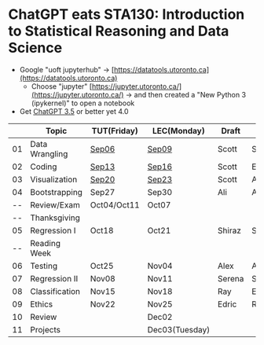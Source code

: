 # ChatGPT eats STA130: Introduction to Statistical Reasoning and Data Science

- Google "uoft jupyterhub" -> [https://datatools.utoronto.ca](https://datatools.utoronto.ca)
  - Choose "jupyter" [https://jupyter.utoronto.ca/](https://jupyter.utoronto.ca/) -> and then created a "New Python 3 (ipykernel)" to open a notebook
- Get [ChatGPT 3.5](https://chat.openai.com/) or better yet 4.0

|  |Topic         |TUT(Friday)|LEC(Monday)|Draft|Reviewer|
|--|--------------|-----------|-----------|-----|--------|
|01|Data Wrangling|[Sep06](TUT/STA130F24_TUT01_Sep06.ipynb)|[Sep09](LEC/STA130F24_LEC01_Sep09.ipynb)|Scott|Shiraz+Ray  |
|02|Coding        |[Sep13](TUT/STA130F24_TUT02_Sep13.ipynb)|[Sep16](LEC/STA130F24_LEC01_Sep16.ipynb)|Scott|Edric+Serena|
|03|Visualization |[Sep20](TUT/STA130F24_TUT02_Sep20.ipynb)|[Sep23](LEC/STA130F24_LEC01_Sep23.ipynb)|Scott|Ali+Alex    |
|04|Bootstrapping |Sep27|Sep30|Ali|Alex|
|--|Review/Exam   |Oct04/Oct11|Oct07|   | |
|--|Thanksgiving  |     |     |   | |
|05|Regression I  |Oct18|Oct21|Shiraz|Serena|
|--|Reading Week  |     |     |   | |
|06|Testing       |Oct25|Nov04|Alex|Ali|
|07|Regression II |Nov08|Nov11|Serena|Shiraz|
|08|Classification|Nov15|Nov18|Ray|Edric|
|09|Ethics        |Nov22|Nov25|Edric|Ray|
|10|Review        |     |Dec02|  | |
|11|Projects      |     |Dec03(Tuesday)|  | |





